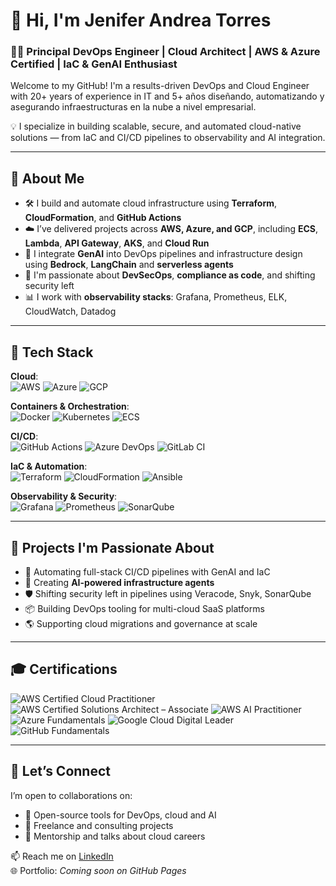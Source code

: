 # 👋 Hi, I'm Jenifer Andrea Torres

### 👩‍💻 Principal DevOps Engineer | Cloud Architect | AWS & Azure Certified | IaC & GenAI Enthusiast

Welcome to my GitHub! I'm a results-driven DevOps and Cloud Engineer with 20+ years of experience in IT and 5+ años diseñando, automatizando y asegurando infraestructuras en la nube a nivel empresarial.

💡 I specialize in building scalable, secure, and automated cloud-native solutions — from IaC and CI/CD pipelines to observability and AI integration.

---

## 🚀 About Me

- 🛠 I build and automate cloud infrastructure using **Terraform**, **CloudFormation**, and **GitHub Actions**
- ☁️ I’ve delivered projects across **AWS, Azure, and GCP**, including **ECS**, **Lambda**, **API Gateway**, **AKS**, and **Cloud Run**
- 🧠 I integrate **GenAI** into DevOps pipelines and infrastructure design using **Bedrock**, **LangChain** and **serverless agents**
- 🔐 I'm passionate about **DevSecOps**, **compliance as code**, and shifting security left
- 📊 I work with **observability stacks**: Grafana, Prometheus, ELK, CloudWatch, Datadog

---

## 🧰 Tech Stack

**Cloud**:  
![AWS](https://img.shields.io/badge/AWS-232F3E?style=flat-square&logo=amazonaws&logoColor=white)
![Azure](https://img.shields.io/badge/Azure-0078D4?style=flat-square&logo=microsoftazure&logoColor=white)
![GCP](https://img.shields.io/badge/GCP-4285F4?style=flat-square&logo=googlecloud&logoColor=white)

**Containers & Orchestration**:  
![Docker](https://img.shields.io/badge/Docker-2496ED?style=flat-square&logo=docker&logoColor=white)
![Kubernetes](https://img.shields.io/badge/Kubernetes-326CE5?style=flat-square&logo=kubernetes&logoColor=white)
![ECS](https://img.shields.io/badge/ECS-FF9900?style=flat-square&logo=amazonaws&logoColor=white)

**CI/CD**:  
![GitHub Actions](https://img.shields.io/badge/GitHub_Actions-2088FF?style=flat-square&logo=githubactions&logoColor=white)
![Azure DevOps](https://img.shields.io/badge/Azure_DevOps-0078D7?style=flat-square&logo=azuredevops&logoColor=white)
![GitLab CI](https://img.shields.io/badge/GitLab_CI-FC6D26?style=flat-square&logo=gitlab&logoColor=white)

**IaC & Automation**:  
![Terraform](https://img.shields.io/badge/Terraform-623CE4?style=flat-square&logo=terraform&logoColor=white)
![CloudFormation](https://img.shields.io/badge/CloudFormation-232F3E?style=flat-square&logo=amazonaws&logoColor=white)
![Ansible](https://img.shields.io/badge/Ansible-EE0000?style=flat-square&logo=ansible&logoColor=white)

**Observability & Security**:  
![Grafana](https://img.shields.io/badge/Grafana-F46800?style=flat-square&logo=grafana&logoColor=white)
![Prometheus](https://img.shields.io/badge/Prometheus-E6522C?style=flat-square&logo=prometheus&logoColor=white)
![SonarQube](https://img.shields.io/badge/SonarQube-4E9BCD?style=flat-square&logo=sonarqube&logoColor=white)

---

## 🧪 Projects I'm Passionate About

- 🔄 Automating full-stack CI/CD pipelines with GenAI and IaC
- 🧠 Creating **AI-powered infrastructure agents**
- 🛡 Shifting security left in pipelines using Veracode, Snyk, SonarQube
- 📦 Building DevOps tooling for multi-cloud SaaS platforms
- 🌎 Supporting cloud migrations and governance at scale

---

## 🎓 Certifications

![AWS Certified Cloud Practitioner](https://img.shields.io/badge/AWS_Cloud_Practitioner-232F3E?style=for-the-badge&logo=amazonaws&logoColor=white)
![AWS Certified Solutions Architect – Associate](https://img.shields.io/badge/AWS_Solutions_Architect-232F3E?style=for-the-badge&logo=amazonaws&logoColor=white)
![AWS AI Practitioner](https://img.shields.io/badge/AWS_AI_Practitioner-FF9900?style=for-the-badge&logo=amazonaws&logoColor=white)
![Azure Fundamentals](https://img.shields.io/badge/AZ-900_Azure_Fundamentals-0078D4?style=for-the-badge&logo=microsoftazure&logoColor=white)
![Google Cloud Digital Leader](https://img.shields.io/badge/Cloud_Digital_Leader-4285F4?style=for-the-badge&logo=googlecloud&logoColor=white)
![GitHub Fundamentals](https://img.shields.io/badge/GitHub_Fundamentals-181717?style=for-the-badge&logo=github&logoColor=white)

---

## 🤝 Let’s Connect

I’m open to collaborations on:
- 🔹 Open-source tools for DevOps, cloud and AI
- 🔹 Freelance and consulting projects
- 🔹 Mentorship and talks about cloud careers

📫 Reach me on [LinkedIn](https://www.linkedin.com/in/jeniferandreatorres)  
🌐 Portfolio: *Coming soon on GitHub Pages*
